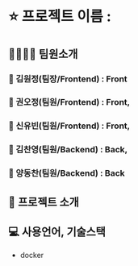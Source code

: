 # ⭐ 프로젝트 이름 : 

## 👨‍👩‍👦‍👦  팀원소개 

### 👦 김원정(팀장/Frontend) : Front

### 👦 권오정(팀원/Frontend) : Front,

### 👧 신유빈(팀원/Frontend) : Front,

### 👦 김찬영(팀원/Backend) : Back,

### 👦 양동찬(팀원/Backend) : Back


## 📖 프로젝트 소개


## 💻 사용언어, 기술스택

- docker